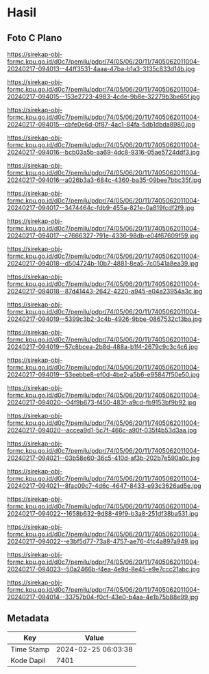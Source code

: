 # Hasil

## Foto C Plano

https://sirekap-obj-formc.kpu.go.id/d0c7/pemilu/pdpr/74/05/06/20/11/7405062011004-20240217-094013--44ff3531-4aaa-47ba-b1a3-3135c833d14b.jpg

https://sirekap-obj-formc.kpu.go.id/d0c7/pemilu/pdpr/74/05/06/20/11/7405062011004-20240217-094015--153e2723-4983-4cde-9b8e-32279b3be65f.jpg

https://sirekap-obj-formc.kpu.go.id/d0c7/pemilu/pdpr/74/05/06/20/11/7405062011004-20240217-094015--cbfe0e6d-0f87-4ac1-84fa-5db1dbda8980.jpg

https://sirekap-obj-formc.kpu.go.id/d0c7/pemilu/pdpr/74/05/06/20/11/7405062011004-20240217-094016--bcb03a5b-aa69-4dc8-9316-05ae5724ddf3.jpg

https://sirekap-obj-formc.kpu.go.id/d0c7/pemilu/pdpr/74/05/06/20/11/7405062011004-20240217-094016--a026b3a3-684c-4360-ba35-09bee7bbc35f.jpg

https://sirekap-obj-formc.kpu.go.id/d0c7/pemilu/pdpr/74/05/06/20/11/7405062011004-20240217-094017--3474464c-fdb9-455a-821e-0a819fcdf2f9.jpg

https://sirekap-obj-formc.kpu.go.id/d0c7/pemilu/pdpr/74/05/06/20/11/7405062011004-20240217-094017--c7666327-791e-4336-98db-e04f67609f59.jpg

https://sirekap-obj-formc.kpu.go.id/d0c7/pemilu/pdpr/74/05/06/20/11/7405062011004-20240217-094018--d504724b-10b7-4881-8ea5-7c0541a8ea39.jpg

https://sirekap-obj-formc.kpu.go.id/d0c7/pemilu/pdpr/74/05/06/20/11/7405062011004-20240217-094018--87d41443-2642-4220-a945-e04a23954a3c.jpg

https://sirekap-obj-formc.kpu.go.id/d0c7/pemilu/pdpr/74/05/06/20/11/7405062011004-20240217-094019--5399c3b2-3c4b-4926-9bbe-0867532c13ba.jpg

https://sirekap-obj-formc.kpu.go.id/d0c7/pemilu/pdpr/74/05/06/20/11/7405062011004-20240217-094019--57c8bcea-2b8d-488a-b1f4-2679c9c3c4c6.jpg

https://sirekap-obj-formc.kpu.go.id/d0c7/pemilu/pdpr/74/05/06/20/11/7405062011004-20240217-094019--53eebbe8-ef0d-4be2-a5b6-e95847f50e50.jpg

https://sirekap-obj-formc.kpu.go.id/d0c7/pemilu/pdpr/74/05/06/20/11/7405062011004-20240217-094020--04f9b673-f450-483f-a9cd-fb9153bf9b92.jpg

https://sirekap-obj-formc.kpu.go.id/d0c7/pemilu/pdpr/74/05/06/20/11/7405062011004-20240217-094020--accea9d1-5c7f-466c-a90f-035f4b53d3aa.jpg

https://sirekap-obj-formc.kpu.go.id/d0c7/pemilu/pdpr/74/05/06/20/11/7405062011004-20240217-094021--03b58e60-36c5-410d-af3b-202b7e590a0c.jpg

https://sirekap-obj-formc.kpu.go.id/d0c7/pemilu/pdpr/74/05/06/20/11/7405062011004-20240217-094021--8fac09c7-4d6c-4647-8433-e93c3626ad5e.jpg

https://sirekap-obj-formc.kpu.go.id/d0c7/pemilu/pdpr/74/05/06/20/11/7405062011004-20240217-094022--1658b632-9d88-49f9-b3a8-251df38ba531.jpg

https://sirekap-obj-formc.kpu.go.id/d0c7/pemilu/pdpr/74/05/06/20/11/7405062011004-20240217-094022--e3bf5d77-73a8-4757-ae76-4fc4a897a949.jpg

https://sirekap-obj-formc.kpu.go.id/d0c7/pemilu/pdpr/74/05/06/20/11/7405062011004-20240217-094023--50a2466b-f4ea-4e9d-8e45-e9e7ccc21abc.jpg

https://sirekap-obj-formc.kpu.go.id/d0c7/pemilu/pdpr/74/05/06/20/11/7405062011004-20240217-094014--33757b04-f0cf-43e0-b4aa-4e1b75b88e99.jpg


## Metadata

| Key        | Value               |
| ---------- | ------------------- |
| Time Stamp | 2024-02-25 06:03:38 |
| Kode Dapil | 7401                |



